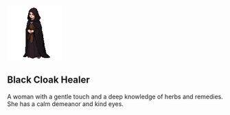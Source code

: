 ![alt text](./healer.png)

## Black Cloak Healer

A woman with a gentle touch and a deep knowledge of herbs and remedies. She has a calm demeanor and kind eyes.
